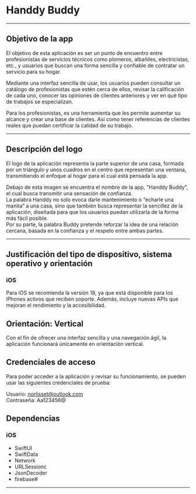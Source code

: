 # Handdy Buddy

---

## Objetivo de la app

El objetivo de esta aplicación es ser un punto de encuentro entre profesionistas de servicios técnicos como plomeros, albañiles, electricistas, etc., y usuarios que buscan una forma sencilla y confiable de contratar un servicio para su hogar.

Mediante una interfaz sencilla de usar, los usuarios pueden consultar un catálogo de profesionistas que estén cerca de ellos, revisar la calificación de cada uno, conocer las opiniones de clientes anteriores y ver en qué tipo de trabajos se especializan.

Para los profesionistas, es una herramienta que les permite aumentar su alcance y crear una base de clientes. Así como tener referencias de clientes reales que puedan certificar la calidad de su trabajo.

---

## Descripción del logo

El logo de la aplicación representa la parte superior de una casa, formada por un triángulo y unos cuadros en el centro que representan una ventana, transmitiendo el enfoque al hogar para el cual está pensada la app.

Debajo de esta imagen se encuentra el nombre de la app, "Handdy Buddy", el cual busca transmitir una sensación de confianza.  
La palabra Handdy no solo evoca darle mantenimiento o “echarle una manita” a una casa, sino que también busca representar la sencillez de la aplicación, diseñada para que los usuarios puedan utilizarla de la forma más fácil posible.  
Por su parte, la palabra Buddy pretende reforzar la idea de una relación cercana, basada en la confianza y el respeto entre ambas partes.

---

## Justificación del tipo de dispositivo, sistema operativo y orientación

### iOS

Para iOS se recomienda la versión 18, ya que está disponible para los iPhones activos que reciben soporte. Además, incluye nuevas APIs que mejoran el rendimiento y la accesibilidad.

## Orientación: Vertical

Con el fin de ofrecer una interfaz sencilla y una navegación ágil, la aplicación funcionará únicamente en orientación vertical.

## Credenciales de acceso

Para poder acceder a la aplicación y revisar su funcionamiento, se pueden usar las siguientes credenciales de prueba:

Usuario: norlisset@outlook.com  
Contraseña: Aa123456@

## Dependencias

### iOS

- SwiftUI
- SwiftData
- Network
- URLSessionc
- JsonDecoder
- firebase# 
---

